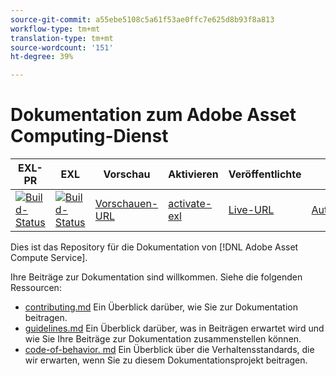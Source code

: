 ```yaml
---
source-git-commit: a55ebe5108c5a61f53ae0ffc7e625d8b93f8a813
workflow-type: tm+mt
translation-type: tm+mt
source-wordcount: '151'
ht-degree: 39%

---
```

# Dokumentation zum Adobe Asset Computing-Dienst

| EXL-PR | EXL | Vorschau | Aktivieren | Veröffentlichte  | Hilfe |
|--- |--- |--- |--- |--- |--- |
| [![Build-Status](https://docs.ci.corp.adobe.com/view/exl-pr/job/asset-compute.en_pr-exl/badge/icon)](https://docs.ci.corp.adobe.com/view/exl-pr/job/asset-compute.en_pr-exl/lastBuild/) | [![Build-Status](https://docs.ci.corp.adobe.com/view/exl-pr/job/asset-compute.en_exl/lastBuild/badge/icon)](https://docs.ci.corp.adobe.com/view/exl-pr/job/asset-compute.en_exl/lastBuild/lastBuild) | [Vorschauen-URL](https://experienceleague.corp.adobe.com/docs/asset-compute/using/home.html?lang=en) | [activate-exl](https://docs.ci.corp.adobe.com/job/activate-exl/build/) | [Live-URL](https://experienceleague.adobe.com/docs/asset-compute/using/home.html?lang=en) | [Autorenanleitung](https://experienceleague.adobe.com/docs/authoring-guide-exl/using/home.html?lang=en) |

Dies ist das Repository für die Dokumentation von [!DNL Adobe Asset Compute Service].

Ihre Beiträge zur Dokumentation sind willkommen. Siehe die folgenden Ressourcen:

* [contributing.md](contributing.md) Ein Überblick darüber, wie Sie zur Dokumentation beitragen.
* [guidelines.md](guidelines.md) Ein Überblick darüber, was in Beiträgen erwartet wird und wie Sie Ihre Beiträge zur Dokumentation zusammenstellen können.
* [code-of-behavior. md](code-of-conduct.md) Ein Überblick über die Verhaltensstandards, die wir erwarten, wenn Sie zu diesem Dokumentationsprojekt beitragen.
